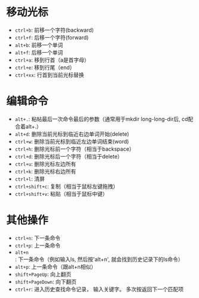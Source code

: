 # 移动光标

- `ctrl+b`: 前移一个字符(backward)
- `ctrl+f`: 后移一个字符(forward)
- `alt+b`: 前移一个单词
- `alt+f`: 后移一个单词
- `ctrl+a`: 移到行首（a是首字母）
- `ctrl+e`: 移到行尾（end）
- `ctrl+xx`: 行首到当前光标替换

# 编辑命令
- `alt+.`: 粘帖最后一次命令最后的参数（通常用于mkdir long-long-dir后, cd配合着alt+.）
- `alt+d`: 删除当前光标到临近右边单词开始(delete)
- `ctrl+w`: 删除当前光标到临近左边单词结束(word)
- `ctrl+h`: 删除光标前一个字符（相当于backspace）
- `ctrl+d`: 删除光标后一个字符（相当于delete）
- `ctrl+u`: 删除光标左边所有
- `ctrl+k`: 删除光标右边所有
- `ctrl+l`: 清屏
- `ctrl+shift+c`: 复制（相当于鼠标左键拖拽）
- `ctrl+shift+v`: 粘贴（相当于鼠标中键）

# 其他操作
- `ctrl+n`: 下一条命令
- `ctrl+p`: 上一条命令
- `alt+n`: 下一条命令（例如输入ls, 然后按'alt+n', 就会找到历史记录下的ls命令）
- `alt+p`: 上一条命令（跟alt+n相似）
- `shift+PageUp`: 向上翻页
- `shift+PageDown`: 向下翻页
- `ctrl+r`: 进入历史查找命令记录， 输入关键字。 多次按返回下一个匹配项